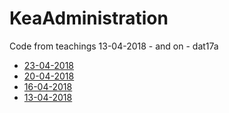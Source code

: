 # KeaAdministration
Code from teachings 13-04-2018 - and on - dat17a

* [23-04-2018](https://github.com/Dat17aSpring/KeaAdministration/tree/23_04_2018)
* [20-04-2018](https://github.com/Dat17aSpring/KeaAdministration/tree/at_20_04_2018)
* [16-04-2018](https://github.com/Dat17aSpring/KeaAdministration/tree/at_16_04_2018)
* [13-04-2018](https://github.com/Dat17aSpring/KeaAdministration/tree/at_13_04_2018)